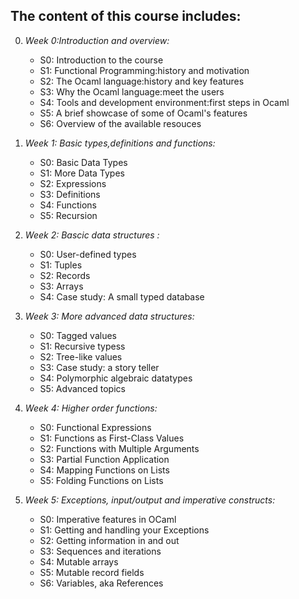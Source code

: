 ## The content of this course includes:  
0. _Week 0:Introduction and overview:_
    * S0: Introduction to the course
    * S1: Functional Programming:history and motivation
    * S2: The Ocaml language:history and key features
    * S3: Why the Ocaml language:meet the users
	* S4: Tools and development environment:first steps in Ocaml
	* S5: A brief showcase of some of Ocaml's features
	* S6: Overview of the available resouces
	
	
1. _Week 1: Basic types,definitions and functions:_	
    * S0: Basic Data Types
	* S1: More Data Types
	* S2: Expressions
	* S3: Definitions
	* S4: Functions
	* S5: Recursion
	
	
2. _Week 2: Bascic data structures :_	
    * S0: User-defined types
	* S1: Tuples 
	* S2: Records 
	* S3: Arrays
	* S4: Case study: A small typed database
	
	
3. _Week 3: More advanced data structures:_	
    * S0: Tagged values
	* S1: Recursive typess
	* S2: Tree-like values 
	* S3: Case study: a story teller
	* S4: Polymorphic algebraic datatypes 
	* S5: Advanced topics
		
	
4. _Week 4: Higher order functions:_	
    * S0: Functional Expressions
	* S1: Functions as First-Class Values
	* S2: Functions with Multiple Arguments 
	* S3: Partial Function Application
	* S4: Mapping Functions on Lists
	* S5: Folding Functions on Lists
	
	
5. _Week 5: Exceptions, input/output and imperative constructs:_	
    * S0: Imperative features in OCaml
	* S1: Getting and handling your Exceptions
	* S2: Getting information in and out
	* S3: Sequences and iterations
	* S4: Mutable arrays
	* S5: Mutable record fields
	* S6: Variables, aka References
